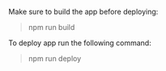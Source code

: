 Make sure to build the app before deploying:
> npm run build

To deploy app run the following command: 
> npm run deploy